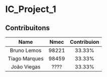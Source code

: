 # IC_Project_1

## Contribuitons
| Name | Nmec    | Contribuion    |
| :---:   | :---: | :---: |
| Bruno Lemos   | 98221 | 33.33% |
| Tiago Marques | 98459 | 33.33%   |
| João Viegas | ????   | 33.33%   |

